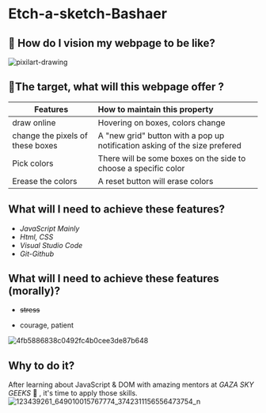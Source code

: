 # Etch-a-sketch-Bashaer
## :memo: How do I vision my webpage to be like?
![pixilart-drawing](https://user-images.githubusercontent.com/70339752/98022490-5b981100-1e0e-11eb-8a7a-e0b8e473b1f1.png)


## :rocket:The target, what will this webpage offer ? 
 | Features          | How to maintain this property            |
| ----------------- |:----------------------- |
| draw online       | Hovering on boxes, colors change  |
| change the pixels of these boxes | A "new grid" button with a pop up notification asking of the size prefered    |
| Pick colors     | There will be some boxes on the side to choose a specific color  |
| Erease the colors      | A reset button will erase colors    | 

## What will I need to achieve these features? 
 -  *JavaScript Mainly*
 -  *Html, CSS* 
-  *Visual Studio Code*
-  *Git-Github*
## What will I need to achieve these features  (morally)? 
- ~~stress~~

- courage, patient


![4fb5886838c0492fc4b0cee3de87b648](https://user-images.githubusercontent.com/70339752/98025032-dc0c4100-1e11-11eb-9f9a-03917eb86c8d.jpg)

## Why to do it? 
After learning  about JavaScript  & DOM with amazing mentors at *GAZA SKY GEEKS* :tada: , it's time to apply those skills.
![123439261_649010015767774_3742311156556473754_n](https://user-images.githubusercontent.com/70339752/98028012-28f21680-1e16-11eb-9235-7601bbcf4f57.jpg)


